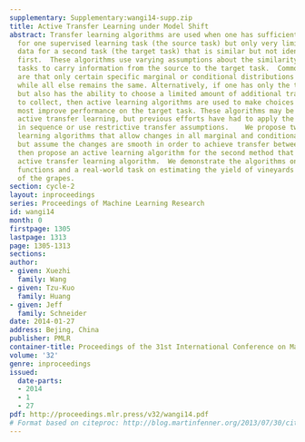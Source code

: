 ```yaml
---
supplementary: Supplementary:wangi14-supp.zip
title: Active Transfer Learning under Model Shift
abstract: Transfer learning algorithms are used when one has sufficient training data
  for one supervised learning task (the source task) but only very limited training
  data for a second task (the target task) that is similar but not identical to the
  first.  These algorithms use varying assumptions about the similarity between the
  tasks to carry information from the source to the target task.  Common assumptions
  are that only certain specific marginal or conditional distributions have changed
  while all else remains the same. Alternatively, if one has only the target task,
  but also has the ability to choose a limited amount of additional training data
  to collect, then active learning algorithms are used to make choices which will
  most improve performance on the target task. These algorithms may be combined into
  active transfer learning, but previous efforts have had to apply the two methods
  in sequence or use restrictive transfer assumptions.    We propose two transfer
  learning algorithms that allow changes in all marginal and conditional distributions
  but assume the changes are smooth in order to achieve transfer between the tasks.  We
  then propose an active learning algorithm for the second method that yields a combined
  active transfer learning algorithm.  We demonstrate the algorithms on synthetic
  functions and a real-world task on estimating the yield of vineyards from images
  of the grapes.
section: cycle-2
layout: inproceedings
series: Proceedings of Machine Learning Research
id: wangi14
month: 0
firstpage: 1305
lastpage: 1313
page: 1305-1313
sections: 
author:
- given: Xuezhi
  family: Wang
- given: Tzu-Kuo
  family: Huang
- given: Jeff
  family: Schneider
date: 2014-01-27
address: Bejing, China
publisher: PMLR
container-title: Proceedings of the 31st International Conference on Machine Learning
volume: '32'
genre: inproceedings
issued:
  date-parts:
  - 2014
  - 1
  - 27
pdf: http://proceedings.mlr.press/v32/wangi14.pdf
# Format based on citeproc: http://blog.martinfenner.org/2013/07/30/citeproc-yaml-for-bibliographies/
---
```

